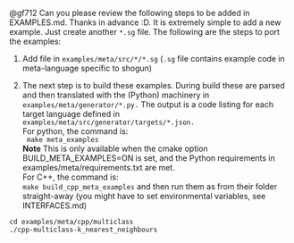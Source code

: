 @gf712 Can you please review the following steps to be added in EXAMPLES.md. Thanks in advance :D.
It is extremely simple to add a new example. Just create another `*.sg` file. The following are the steps to port the examples:

1. Add file in ```examples/meta/src/*/*.sg``` (```.sg``` file contains example code in meta-language specific to shogun)  

2. The next step is to build these examples. During build these are parsed and then translated with the (Python) machinery in ```examples/meta/generator/*.py.``` The output is a code listing for each target language defined in ```examples/meta/src/generator/targets/*.json.```   
For python, the command is:   
``` make meta_examples```    
**Note** This is only available when the cmake option BUILD_META_EXAMPLES=ON is set, and the Python requirements in examples/meta/requirements.txt are met.  
For C++, the command is:  
```make build_cpp_meta_examples``` and then run them as from their folder straight-away (you might have to set environmental variables, see INTERFACES.md)  
```
cd examples/meta/cpp/multiclass
./cpp-multiclass-k_nearest_neighbours
```
